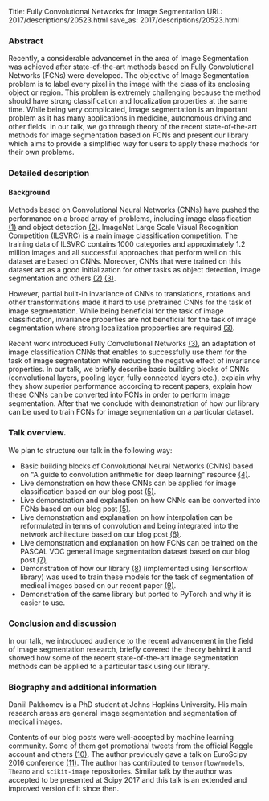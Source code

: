 Title: Fully Convolutional Networks for Image Segmentation
URL: 2017/descriptions/20523.html
save_as: 2017/descriptions/20523.html





### Abstract
Recently, a considerable advancemet in the area of Image Segmentation was achieved after state-of-the-art methods based on Fully Convolutional Networks (FCNs) were developed. The objective of Image Segmentation problem is to label every pixel in the image with the class of its enclosing object or region. This problem is extremely challenging because the method should have strong classification and localization properties at the same time. While being very complicated, image segmentation is an important problem as it has many applications in medicine, autonomous driving and other fields. In our talk, we go through theory of the recent state-of-the-art methods for image segmentation based on FCNs and present our library which aims to provide a simplified way for users to apply these methods for their own problems.

### Detailed description

#### Background
Methods based on Convolutional Neural Networks (CNNs) have pushed the performance on a broad array of problems, including image classification [(1)][cnn_krizh]  and object detection [(2)][detect_girsh].  ImageNet Large Scale Visual Recognition Competition (ILSVRC) is a main image classification competition. The training data of ILSVRC contains 1000 categories and approximately 1.2 million images and all successful approaches that perform well on this dataset are based on CNNs. Moreover, CNNs that were trained on this dataset act as a good initialization for other tasks as object detection, image segmentation and others [(2)][detect_girsh] [(3)][long_fcn]. 

However, partial built-in invariance of CNNs to translations, rotations and other transformations made it hard to use pretrained CNNs for the task of image segmentation. While being beneficial for the task of image classification, invariance properties are not beneficial for the task of image segmentation where strong localization propoerties are required [(3)][long_fcn].

Recent work introduced Fully Convolutional Networks [(3)][long_fcn], an adaptation of image classification CNNs that enables to successfully use them for the task of image segmentation while reducing the negative effect of invariance properties. In our talk, we briefly describe basic building blocks of CNNs (convolutional layers, pooling layer, fully connected layers etc.), explain why they show superior performance according to recent papers, explain how these CNNs can be converted into FCNs in order to perform image segmentation. After that we conclude with demonstration of how our library can be used to train FCNs for image segmentation on a particular dataset.

### Talk overview.

We plan to structure our talk in the following way:
 - Basic building blocks of Convolutional Neural Networks (CNNs) based on "A guide to convolution arithmetic for deep learning" resource [(4)][conv_guide].
 - Live demonstration on how these CNNs can be applied for image classification based on our blog post [(5)][cnn_class].
 - Live demonstration and explanation on how CNNs can be converted into FCNs based on our blog post [(5)][cnn_class]. 
 - Live demonstration and explanation on how interpolation can be reformulated in terms of convolution and being integrated into the network architecture based on our blog post [(6)][upsampling].
 - Live demonstration and explanation on how FCNs can be trained on the PASCAL VOC general image segmentation dataset based on our blog post [(7)][fcn_training].
 - Demonstration of how our library [(8)][our_library] (implemented using Tensorflow library) was used to train these models for the task of segmentation of medical images based on our recent paper [(9)][our_paper].
- Demonstration of the same library but ported to PyTorch and why it is easier to use. 


### Conclusion and discussion

In our talk, we introduced audience to the recent advancement in the field of image segmentation research, briefly covered the theory behind it and showed how some of the recent state-of-the-art image segmentation methods can be applied to a particular task using our library.

### Biography and additional information

Daniil Pakhomov is a PhD student at Johns Hopkins University. His main research areas are general image segmentation and segmentation of medical images.

Contents of our blog posts were well-accepted by machine learning community. Some of them got promotional tweets from the official Kaggle account and others [(10)][twitter]. The author previously gave a talk on EuroScipy 2016 conference [(11)][euro_scipy]. The author has contributed to ```tensorflow/models```, ```Theano``` and ```scikit-image``` repositories. Similar talk by the author was accepted to be presented at Scipy 2017 and this talk is an extended and improved version of it since then.

   [tf_img_segm]: <https://github.com/warmspringwinds/tf-image-segmentation>
   [long_fcn]: 
<https://people.eecs.berkeley.edu/~jonlong/long_shelhamer_fcn.pdf>
   [deeplab_fcn]: 
<https://arxiv.org/abs/1412.7062>
   [cnn_krizh]: 
<http://papers.nips.cc/paper/4824-imagenet-classification-with-deep-convolutional-neural-networks.pdf>
   [detect_girsh]: <http://www.cv-foundation.org/openaccess/content_cvpr_2014/papers/Girshick_Rich_Feature_Hierarchies_2014_CVPR_paper.pdf>
   [obj_detect_module]: 
https://github.com/scikit-image/scikit-image/pull/1570
   [conv_guide]: 
<https://arxiv.org/pdf/1603.07285.pdf>
   [cnn_class]: 
<http://warmspringwinds.github.io/tensorflow/tf-slim/2016/10/30/image-classification-and-segmentation-using-tensorflow-and-tf-slim/>
   [upsampling]: 
<http://warmspringwinds.github.io/tensorflow/tf-slim/2016/11/22/upsampling-and-image-segmentation-with-tensorflow-and-tf-slim/>
   [fcn_training]: <http://warmspringwinds.github.io/tensorflow/tf-slim/2017/01/23/fully-convolutional-networks-(fcns)-for-image-segmentation/>
   [our_paper]: <https://arxiv.org/abs/1703.08580>
   [our_library]: <https://github.com/warmspringwinds/tf-image-segmentation>
   [our_library_2]: <https://github.com/warmspringwinds/pytorch-image-segmentation>
   [twitter]: <https://twitter.com/warmspringwinds>
   [euro_scipy]: <https://www.euroscipy.org/2016/schedule/sessions/13/>  